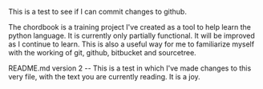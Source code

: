 
This is a test to see if I can commit changes to github. 

The chordbook is a training project I've created as a tool to help learn the python language.
 It is currently only partially functional. It will be improved as I continue to learn.
This is also a useful way for me to familiarize myself with the working of git, github,
bitbucket and sourcetree.


README.md version 2 --
This is a test in which I've made changes to this very file, with the text you are currently reading.
It is a joy.
